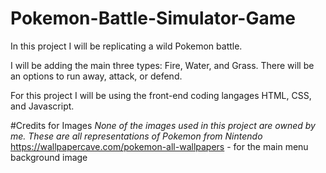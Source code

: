# Pokemon-Battle-Simulator-Game

In this project I will be replicating a wild Pokemon battle. 

I will be adding the main three types: Fire, Water, and Grass. There will be an options to run away, attack, or defend. 

For this project I will be using the front-end coding langages HTML, CSS, and Javascript.

#Credits for Images
*None of the images used in this project are owned by me. These are all representations of Pokemon from Nintendo* 
https://wallpapercave.com/pokemon-all-wallpapers  - for the main menu background image 